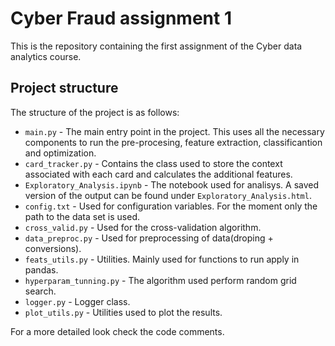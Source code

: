 # Cyber Fraud assignment 1

This is the repository containing the first assignment of the Cyber 
data analytics course.

## Project structure
The structure of the project is as follows:
* `main.py` - The main entry point in the project. This uses all the necessary components to run the pre-procesing, feature extraction, classificantion and optimization.
* `card_tracker.py` - Contains the class used to store the context associated with each card and calculates the additional features.
* `Exploratory_Analysis.ipynb` - The notebook used for analisys. A saved version of the output can be found under `Exploratory_Analysis.html`.
* `config.txt` - Used for configuration variables. For the moment only the path to the data set is used.
* `cross_valid.py` - Used for the cross-validation algorithm.
* `data_preproc.py` - Used for preprocessing of data(droping + conversions).
* `feats_utils.py` - Utilities. Mainly used for functions to run apply in pandas.
* `hyperparam_tunning.py` - The algorithm used perform random grid search.
* `logger.py` - Logger class.
* `plot_utils.py` - Utilities used to plot the results.

For a more detailed look check the code comments.
